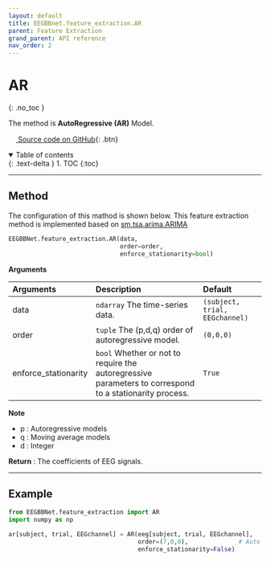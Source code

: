 ```yaml
---
layout: default
title: EEGBBnet.feature_extraction.AR
parent: Feature Extraction
grand_parent: API reference
nav_order: 2
---
```


# AR
{: .no_toc }

The method is **AutoRegressive (AR)** Model. 

[<img src="https://min2net.github.io/assets/images/github.png" width="15" height="15"> Source code on GitHub](xxx){: .btn}

<details open markdown="block">
  <summary>
    Table of contents
  </summary>
  {: .text-delta }
1. TOC
{:toc}
</details>

---

## Method
The configuration of this mathod is shown below. This feature extraction method is implemented based on [sm.tsa.arima.ARIMA](https://www.statsmodels.org/devel/generated/statsmodels.tsa.arima.model.ARIMA.html)

```py
EEGBBNet.feature_extraction.AR(data,
                               order=order,
                               enforce_stationarity=bool)
```

**Arguments** 

| Arguments | Description | Default |
|:----------|:------------|:-------|
|data                   | `ndarray` The time-series data.                       | `(subject, trial, EEGchannel)` |
|order                  | `tuple` The (p,d,q) order of autoregressive model.    | `(0,0,0)`                      |
|enforce_stationarity   | `bool` Whether or not to require the autoregressive parameters to correspond to a stationarity process. | `True` |

**Note**
- p : Autoregressive models
- q : Moving average models
- d : Integer

**Return** : The coefficients of EEG signals.

---

## Example
```py
from EEGBBNet.feature_extraction import AR
import numpy as np

ar[subject, trial, EEGchannel] = AR(eeg[subject, trial, EEGchannel],
                                    order=(7,0,0),              # Auto Regressive with 7 order
                                    enforce_stationarity=False)
```